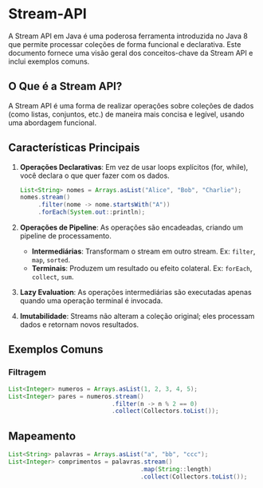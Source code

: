 ﻿# Stream-API

A Stream API em Java é uma poderosa ferramenta introduzida no Java 8 que permite processar coleções de forma funcional e declarativa. Este documento fornece uma visão geral dos conceitos-chave da Stream API e inclui exemplos comuns.

## O Que é a Stream API?

A Stream API é uma forma de realizar operações sobre coleções de dados (como listas, conjuntos, etc.) de maneira mais concisa e legível, usando uma abordagem funcional.

## Características Principais

1. **Operações Declarativas**: Em vez de usar loops explícitos (for, while), você declara o que quer fazer com os dados.

    ```java
    List<String> nomes = Arrays.asList("Alice", "Bob", "Charlie");
    nomes.stream()
         .filter(nome -> nome.startsWith("A"))
         .forEach(System.out::println);
    ```

2. **Operações de Pipeline**: As operações são encadeadas, criando um pipeline de processamento.
   - **Intermediárias**: Transformam o stream em outro stream. Ex: `filter`, `map`, `sorted`.
   - **Terminais**: Produzem um resultado ou efeito colateral. Ex: `forEach`, `collect`, `sum`.

3. **Lazy Evaluation**: As operações intermediárias são executadas apenas quando uma operação terminal é invocada.

4. **Imutabilidade**: Streams não alteram a coleção original; eles processam dados e retornam novos resultados.

## Exemplos Comuns

### Filtragem

```java
List<Integer> numeros = Arrays.asList(1, 2, 3, 4, 5);
List<Integer> pares = numeros.stream()
                             .filter(n -> n % 2 == 0)
                             .collect(Collectors.toList());
```
## Mapeamento
```java
List<String> palavras = Arrays.asList("a", "bb", "ccc");
List<Integer> comprimentos = palavras.stream()
                                     .map(String::length)
                                     .collect(Collectors.toList());
```

